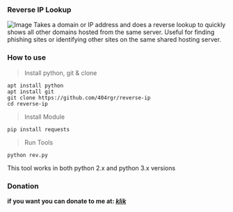 ### Reverse IP Lookup
![Image](https://user-images.githubusercontent.com/43511729/125430739-19d6752f-7c48-45f2-a4fc-f9ba6c36c836.jpg)
Takes a domain or IP address and does a reverse lookup to quickly shows all other domains hosted from the same server. Useful for finding phishing sites or identifying other sites on the same shared hosting server.

### How to use
> Install python, git & clone
```
apt install python
apt install git
git clone https://github.com/404rgr/reverse-ip
cd reverse-ip
```
> Install Module
```
pip install requests
```
> Run Tools
```
python rev.py
```
This tool works in both python 2.x and python 3.x versions

### Donation
**if you want you can donate to me at: _[klik](https://saweria.co/pausi)_**
